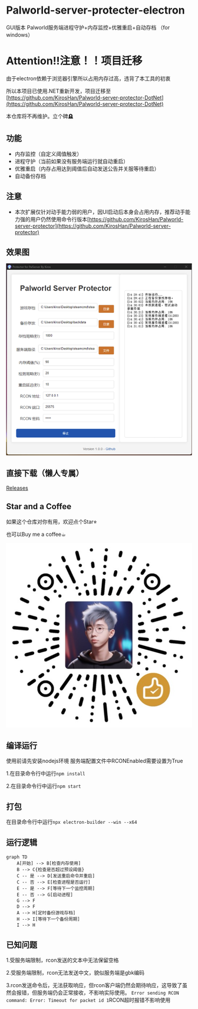 # Palworld-server-protecter-electron
GUI版本 Palworld服务端进程守护+内存监控+优雅重启+自动存档
（for windows）

# Attention!!注意！！项目迁移
由于electron依赖于浏览器引擎所以占用内存过高，违背了本工具的初衷

所以本项目已使用.NET重新开发，项目迁移至[https://github.com/KirosHan/Palworld-server-protector-DotNet](https://github.com/KirosHan/Palworld-server-protector-DotNet)

本仓库将不再维护。立个碑🪦

## 功能
- 内存监控（自定义阈值触发）
- 进程守护（当前如果没有服务端运行就自动重启）
- 优雅重启（内存占用达到阈值后自动发送公告并关服等待重启）
- 自动备份存档

## 注意
- 本次扩展仅针对动手能力弱的用户，因UI启动后本身会占用内存，推荐动手能力强的用户仍然使用命令行版本[https://github.com/KirosHan/Palworld-server-protector](https://github.com/KirosHan/Palworld-server-protector)

## 效果图
![预览](https://raw.githubusercontent.com/KirosHan/Palworld-server-protector-electron/main/PNG/screenshot%402x.png)

## 直接下载（懒人专属）

[Releases](https://github.com/KirosHan/Palworld-server-protector-electron/releases)

## Star and a Coffee

如果这个仓库对你有用，欢迎点个Star⭐︎

也可以Buy me a coffee☕︎

![BuyMeACoffee](https://raw.githubusercontent.com/KirosHan/Palworld-server-protector-electron/main/PNG/buymeacoffee.png)

## 编译运行
使用前请先安装nodejs环境
服务端配置文件中RCONEnabled需要设置为True

1.在目录命令行中运行`npm install`

2.在目录命令行中运行`npm start`

## 打包

在目录命令行中运行`npx electron-builder --win --x64`

## 运行逻辑

```mermaid
graph TD
    A[开始] --> B[检查内存使用]
    B --> C{检查是否超过预设阈值}
    C -- 是 --> D[发送重启命令并重启]
    C -- 否 --> E[检查进程是否运行]
    E -- 是 --> F[等待下一个监控周期]
    E -- 否 --> G[启动进程]
    G --> F
    D --> F
    A --> H[定时备份游戏存档]
    H --> I[等待下一个备份周期]
    I --> H
```
## 已知问题
1.受服务端限制，rcon发送的文本中无法保留空格

2.受服务端限制，rcon无法发送中文，貌似服务端是gbk编码

3.rcon发送命令后，无法获取响应，但rcon客户端仍然会期待响应，这导致了虽然会报错，但服务端仍会正常接收，不影响实际使用。
```Error sending RCON command: Error: Timeout for packet id 1```RCON超时报错不影响使用
